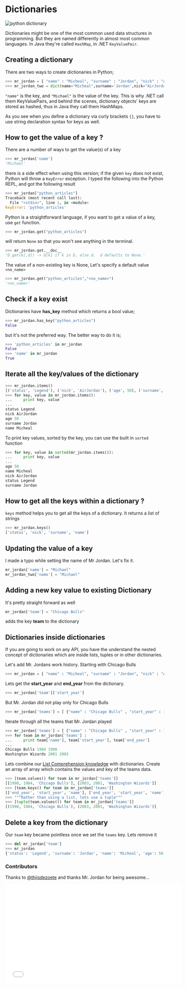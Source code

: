 # Dictionaries

<img src='https://developers.google.com/edu/python/images/dict.png' alt='python dictionary' />

Dictionaries might be one of the most common used data structures in programming. But they are named differently in almost most common languages. In Java they're called <code>HashMap</code>, in .NET <code>KeyValuePair</code>.


## Creating a dictionary

There are two ways to create dictionaries in Python;

```python
>>> mr_jordan = { "name" : "Micheal", "surname" : "Jordan", "nick" : "AirJordan", "status" : "Legend", "age" : 50}
>>> mr_jordan_two = dict(name="Micheal",surname='Jordan',nick="AirJordan",status="Legend",age=50)
```

<code>"name"</code> is the key, and <code>"Michael"</code> is the value of the key. This is why .NET call them KeyValuePairs, and behind the scenes, dictionary objects' keys are stored as hashed, thus in Java they call them HashMaps. 

As you see when you define a dictionary via curly brackets <code>{}</code>, you have to use string declaration syntax for keys as well. 



## How to get the value of a key ?

 There are a number of ways to get the value(s) of a key

```python
>>> mr_jordan['name']
'Michael'
```

there is a side effect when using this version; if the given <code>key</code> does not exist, Python will throw a <code>KeyError</code> exception. I typed the following into the Python REPL, and got the following result

```python
>>> mr_jordan["python_articles"]
Traceback (most recent call last):
  File "<stdin>", line 1, in <module>
KeyError: 'python_articles'
```


Python is a straightforward language, if you want to get a value of a key, use <code>get</code> function.

```python
>>> mr_jordan.get("python_articles")
```


will return <code>None</code> so that you won't see anything in the terminal.

```python
>>> mr_jordan.get.__doc__
'D.get(k[,d]) -> D[k] if k in D, else d.  d defaults to None.'
``` 


The value of a non-existing key is None, Let's specify a default value <code>&lt;no_name&gt;</code>

```python
>>> mr_jordan.get("python_articles","<no_name>")
'<no_name>'
``` 


## Check if a key exist

Dictionaries have **has_key** method which returns a bool value;

```python
>>> mr_jordan.has_key("python_articles")
False
```

but it's not the preferred way. The better way to do it is;

```python
>>> 'python_articles' in mr_jordan
False
>>> 'name' in mr_jordan
True
```


## Iterate all the key/values of the dictionary


```python
>>> mr_jordan.items()
[('status', 'Legend'), ('nick', 'AirJordan'), ('age', 50), ('surname', 'Jordan'), ('name', 'Micheal')]
>>> for key, value in mr_jordan.items():
...     print key, value
... 
status Legend
nick AirJordan
age 50
surname Jordan
name Micheal
```

To print key values, sorted by the key, you can use the built in <code>sorted</code> function

```python
>>> for key, value in sorted(mr_jordan.items()):
...     print key, value
... 
age 50
name Micheal
nick AirJordan
status Legend
surname Jordan
```


## How to get all the keys within a dictionary ? 

<code>keys</code> method helps you to get all the keys of a dictionary. It returns a list of strings 

```python
>>> mr_jordan.keys()
['status', 'nick', 'surname', 'name']
```

## Updating the value of a key

I made a typo while setting the name of Mr Jordan. Let's fix it.

```python
mr_jordan['name'] = "Michael"
mr_jordan_two['name'] = "Michael"
```

## Adding a new key value to existing Dictionary

It's pretty straight forward as well

```python
mr_jordan['team'] = "Chicago Bulls"
```

adds the key **team** to the dictionary


## Dictionaries inside dictionaries

If you are going to work on any API, you have the understand the nested concept of dictionaries which are inside lists, tuples or in other dictionaries.

Let's add Mr. Jordans work history. Starting with Chicago Bulls

```python
>>> mr_jordan = { "name" : "Micheal", "surname" : "Jordan", "nick" : "AirJordan", "status" : "Legend", "age" : 50 , "team" : { "name" : "Chicago Bulls" , "start_year" : 1984 , "end_year" : 1998 } }
```

Lets get the **start_year** and **end_year** from the dictionary.

```python
>>> mr_jordan['team']['start_year']
```

But Mr. Jordan did not play only for Chicago Bulls

```python
>>> mr_jordan['teams'] = [ {"name" : "Chicago Bulls" , "start_year" : 1984 , "end_year" : 1998 }, { "name" : "Washington Wizards" , "start_year" : 2001 , "end_year" : 2003 } ]
```

Iterate through all the teams that Mr. Jordan played

```python
>>> mr_jordan['teams'] = [ {"name" : "Chicago Bulls" , "start_year" : 1984 , "end_year" : 1998 }, { "name" : "Washington Wizards" , "start_year" : 2001 , "end_year" : 2003 } ]
>>> for team in mr_jordan['teams'] :
...     print team['name'], team['start_year'], team['end_year'] 
... 
Chicago Bulls 1984 1998
Washington Wizards 2001 2003
```

Lets combine our [List Comprehension knowledge](http://pythonarticles.com/list_comprehension.html) with dictionaries. Create an array of array which contains the values and key of the teams data. 

```python
>>> [team.values() for team in mr_jordan['teams']]
[[1998, 1984, 'Chicago Bulls'], [2003, 2001, 'Washington Wizards']]
>>> [team.keys() for team in mr_jordan['teams']]
[['end_year', 'start_year', 'name'], ['end_year', 'start_year', 'name']]
>>> """Rather than using a list, lets use a tuple"""
>>> [tuple(team.values()) for team in mr_jordan['teams']]
[(1998, 1984, 'Chicago Bulls'), (2003, 2001, 'Washington Wizards')]
```


## Delete a key from the dictionary

Our <code>team</code> key became pointless once we set the <code>teams</code> key. Lets remove it

```python
>>> del mr_jordan['team']
>>> mr_jordan
{'status': 'Legend', 'surname': 'Jordan', 'name': 'Micheal', 'age': 50, 'teams': [{'end_year': 1998, 'start_year': 1984, 'name': 'Chicago Bulls'}, {'end_year': 2003, 'start_year': 2001, 'name': 'Washington Wizards'}], 'nick': 'AirJordan'}
```


### Contributors

Thanks to [@thijsdezoete](https://github.com/thijsdezoete)  and thanks Mr. Jordan for being awesome...

<iframe width="560" height="315" src="//www.youtube.com/embed/LAr6oAKieHk" frameborder="0" allowfullscreen></iframe>
